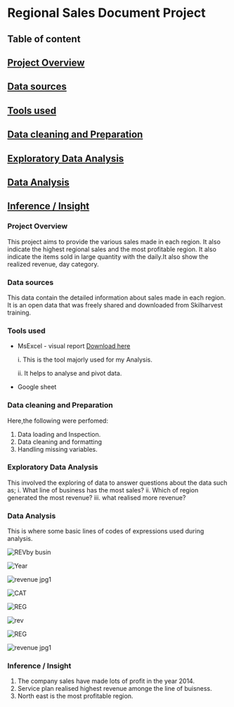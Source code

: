 # Regional Sales Document Project
## Table of content
## [Project Overview](#project-overview)
## [Data sources](#data-sources)
## [Tools used](#tools-used) 
## [Data cleaning and Preparation](#data-cleaning-and-preparation)
## [Exploratory Data Analysis](#exploratory-data-analysis)
## [Data Analysis](#data-analysis)
## [Inference / Insight](#inference-/-insight)

### Project Overview

This project aims to provide the various sales made in each region. It also indicate the highest regional sales and the most profitable region. It also indicate the items sold in large quantity with the daily.It also show the realized  revenue, day category.

### Data sources

This data contain the detailed information about sales made in each region. It is an open data that was freely shared and downloaded from Skilharvest training.

### Tools used

- MsExcel - visual report [Download here](https://microsoft.com)

  
  i. This is the tool majorly used for my Analysis.
  
  ii. It helps to analyse and pivot data.
- Google sheet

### Data cleaning and Preparation

Here,the following were perfomed:
   1. Data loading and Inspection.
   2. Data cleaning and formatting
   3. Handling missing variables.

      
### Exploratory Data Analysis

This involved the exploring of data to answer questions about the data such as;
   i. What line of business has the most sales?
   ii. Which of region generated the most revenue?
   iii. what realised more revenue?

### Data Analysis

This is where some basic lines of codes of expressions used during analysis. 

![REVby busin](https://github.com/user-attachments/assets/16df61d2-4c6c-4af5-b6dd-54a836c8257f)


![Year](https://github.com/user-attachments/assets/d3c4c194-cbd7-4008-98a2-5601e492dca2)


![revenue jpg1](https://github.com/user-attachments/assets/e24c3088-cbaa-412f-badb-7faaabcb9615)


![CAT](https://github.com/user-attachments/assets/24f6ca0f-434e-4f87-906d-a620d4f6e2a8)


![REG](https://github.com/user-attachments/assets/0ca628eb-b260-46e2-bd3e-c64612523182)


![rev](https://github.com/user-attachments/assets/f8313517-078e-42b6-86e4-5cd75f61b477)

![REG](https://github.com/user-attachments/assets/008e34b1-8762-41b0-a2fa-6f2410c896e2)

![revenue jpg1](https://github.com/user-attachments/assets/1ceeeaa1-ec0b-47fe-9491-1a3a2212397d)

### Inference / Insight 

  1. The company sales have made lots of profit in the year 2014.
  2. Service plan realised highest revenue amonge the line of buisness.
  3. North east is the most profitable region.
   
